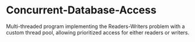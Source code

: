 # Concurrent-Database-Access
Multi-threaded program implementing the Readers-Writers problem with a custom thread pool, allowing prioritized access for either readers or writers.
